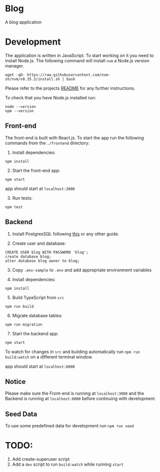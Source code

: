 # Blog

A blog application

# Development

The application is written in JavaScript. To start working on it you need to install Node.js. The following command will install `nvm` a Node.js version manager.

```
wget -qO- https://raw.githubusercontent.com/nvm-sh/nvm/v0.35.3/install.sh | bash
```

Please refer to the projects [README](https://github.com/nvm-sh/nvm#installing-and-updating) for any further instructions.

To check that you have Node.js installed run:

```
node --version
npm --version
```

## Front-end

The front-end is built with React.js. To start the app run the following commands from the `./frontend` directory:

1. Install dependencies:

```
npm install
```

2. Start the front-end app:

```
npm start
```

app should start at `localhost:3000`

3. Run tests:

```
npm test
```

## Backend

1. Install PostgresSQL following [this](https://wiki.postgresql.org/wiki/Detailed_installation_guides) or any other guide.

2. Create user and database:

```
CREATE USER blog WITH PASSWORD 'blog';
create database blog;
alter database blog owner to blog;
```

3. Copy `.env-sample` to `.env` and add appropriate environment variables

4. Install dependencies:

```
npm install
```

5. Build TypeScript from `src`

```
npm run build
```

6. Migrate database tables:

```
npm run migration
```

7. Start the backend app:

```
npm start
```

To watch for changes in `src` and building automatically run `npm run build:watch` on a different terminal window.

app should start at `localhost:8000`

## Notice

Please make sure the Front-end is running at `localhost:3000` and the Backend is running at `localhost:8000` before continuing with development.

## Seed Data

To use some predefined data for development run `npm run seed`

# TODO:

1. Add create-superuser script
2. Add a `dev` script to run `build:watch` while running `start`
